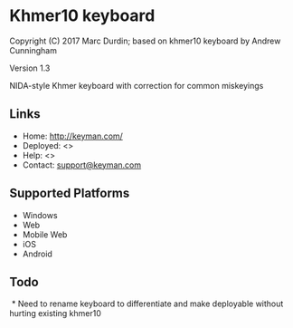 Khmer10 keyboard
=====================

Copyright (C) 2017 Marc Durdin; based on khmer10 keyboard by Andrew Cunningham

Version 1.3

NIDA-style Khmer keyboard with correction for common miskeyings

Links
-----

 * Home:     <http://keyman.com/>
 * Deployed: <>
 * Help:     <>
 * Contact:  <support@keyman.com>

Supported Platforms
-------------------
 * Windows
 * Web
 * Mobile Web
 * iOS
 * Android

Todo
----
​ * Need to rename keyboard to differentiate and make deployable without hurting existing khmer10
